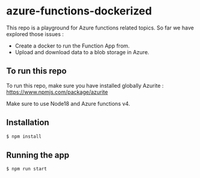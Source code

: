 # azure-functions-dockerized


This repo is a playground for Azure functions related topics. 
So far we have explored those issues : 
- Create a docker to run the Function App from. 
- Upload and download data to a blob storage in Azure.

## To run this repo 

To run this repo, make sure you have installed globally Azurite : https://www.npmjs.com/package/azurite

Make sure to use Node18 and Azure functions v4.

## Installation

```bash
$ npm install
```

## Running the app

```bash
$ npm run start
```